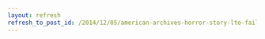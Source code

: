 ```yaml
---
layout: refresh
refresh_to_post_id: /2014/12/05/american-archives-horror-story-lto-failure-and-data-loss
---
```

